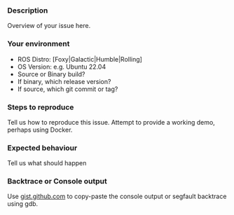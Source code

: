 ### Description

Overview of your issue here.

### Your environment
* ROS Distro: [Foxy|Galactic|Humble|Rolling]
* OS Version: e.g. Ubuntu 22.04
* Source or Binary build?
* If binary, which release version?
* If source, which git commit or tag?

### Steps to reproduce
Tell us how to reproduce this issue. Attempt to provide a working demo, perhaps using Docker.

### Expected behaviour
Tell us what should happen

### Backtrace or Console output

Use [gist.github.com](gist.github.com) to copy-paste the console output or segfault backtrace using gdb.
